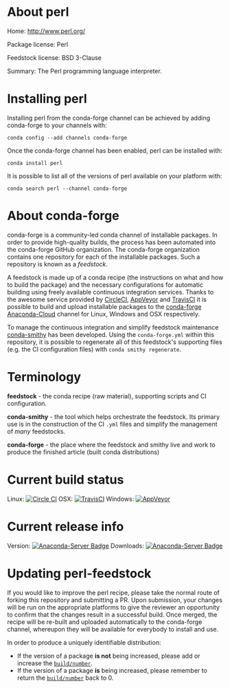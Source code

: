 About perl
==========

Home: http://www.perl.org/

Package license: Perl

Feedstock license: BSD 3-Clause

Summary: The Perl programming language interpreter.



Installing perl
===============

Installing perl from the conda-forge channel can be achieved by adding conda-forge to your channels with:

```
conda config --add channels conda-forge
```

Once the conda-forge channel has been enabled, perl can be installed with:

```
conda install perl
```

It is possible to list all of the versions of perl available on your platform with:

```
conda search perl --channel conda-forge
```


About conda-forge
=================

conda-forge is a community-led conda channel of installable packages.
In order to provide high-quality builds, the process has been automated into the
conda-forge GitHub organization. The conda-forge organization contains one repository 
for each of the installable packages. Such a repository is known as a *feedstock*.

A feedstock is made up of a conda recipe (the instructions on what and how to build
the package) and the necessary configurations for automatic building using freely
available continuous integration services. Thanks to the awesome service provided by
[CircleCI](https://circleci.com/), [AppVeyor](http://www.appveyor.com/)
and [TravisCI](https://travis-ci.org/) it is possible to build and upload installable
packages to the [conda-forge](https://anaconda.org/conda-forge)
[Anaconda-Cloud](http://docs.anaconda.org/) channel for Linux, Windows and OSX respectively.

To manage the continuous integration and simplify feedstock maintenance
[conda-smithy](http://github.com/conda-forge/conda-smithy) has been developed.
Using the ``conda-forge.yml`` within this repository, it is possible to regenerate all of
this feedstock's supporting files (e.g. the CI configuration files) with ``conda smithy regenerate``.


Terminology
===========

**feedstock** - the conda recipe (raw material), supporting scripts and CI configuration.

**conda-smithy** - the tool which helps orchestrate the feedstock.
                   Its primary use is in the construction of the CI ``.yml`` files
                   and simplify the management of *many* feedstocks.

**conda-forge** - the place where the feedstock and smithy live and work to
                  produce the finished article (built conda distributions)

Current build status
====================

Linux: [![Circle CI](https://circleci.com/gh/conda-forge/perl-feedstock.svg?style=svg)](https://circleci.com/gh/conda-forge/perl-feedstock)
OSX: [![TravisCI](https://travis-ci.org/conda-forge/perl-feedstock.svg?branch=master)](https://travis-ci.org/conda-forge/perl-feedstock) 
Windows: [![AppVeyor](https://ci.appveyor.com/api/projects/status/github/conda-forge/perl-feedstock?svg=True)](https://ci.appveyor.com/project/conda-forge/perl-feedstock/branch/master)

Current release info
====================
Version: [![Anaconda-Server Badge](https://anaconda.org/conda-forge/perl/badges/version.svg)](https://anaconda.org/conda-forge/perl)
Downloads: [![Anaconda-Server Badge](https://anaconda.org/conda-forge/perl/badges/downloads.svg)](https://anaconda.org/conda-forge/perl)


Updating perl-feedstock
=======================

If you would like to improve the perl recipe, please take the normal
route of forking this repository and submitting a PR. Upon submission, your changes will
be run on the appropriate platforms to give the reviewer an opportunity to confirm that the
changes result in a successful build. Once merged, the recipe will be re-built and uploaded
automatically to the conda-forge channel, whereupon they will be available for everybody to
install and use.

In order to produce a uniquely identifiable distribution:
 * If the version of a package **is not** being increased, please add or increase
   the [``build/number``](http://conda.pydata.org/docs/building/meta-yaml.html#build-number-and-string). 
 * If the version of a package **is** being increased, please remember to return
   the [``build/number``](http://conda.pydata.org/docs/building/meta-yaml.html#build-number-and-string)
   back to 0.
